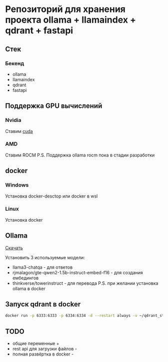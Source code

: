 # Репозиторий для хранения проекта ollama + llamaindex + qdrant + fastapi
## Стек
### Бекенд
- ollama
- llamaindex
- qdrant
- fastapi
  
## Поддержка GPU вычислений
### Nvidia
Ставим [cuda](https://developer.nvidia.com/cuda-toolkit)
### AMD
Ставим ROCM
P.S. Поддержка ollama rocm пока в стадии разработки

## docker
### Windows
Установка docker-desctop или docker в wsl
### Linux
Установка docker

## Ollama
[Скачать](https://ollama.com/download)

Установить 3 используемые модели:
- llama3-chatqa - для ответов
- rjmalagon/gte-qwen2-1.5b-instruct-embed-f16 - для создания ембедингов
- thinkverse/towerinstruct - для перевода
P.S. при желании установка ollama в docker

## Запуск qdrant в docker
```bash
docker run -p 6333:6333 -p 6334:6334 -d --restart always -v ~/qdrant_storage:/qdrant/storage:z qdrant/qdrant
```

## TODO
- общие переменные +
- rest api для загрузки файлов -
- полная развёртка в docker -
